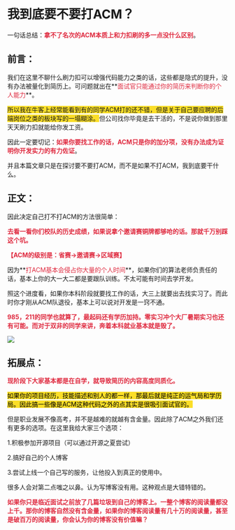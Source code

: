 # 我到底要不要打ACM？

一句话总结：**<font style="color:#DF2A3F;">拿不了名次的ACM本质上和力扣刷的多一点没什么区别</font>**。

## 前言：

我们在这里不聊什么刷力扣可以增强代码能力之类的话，这些都是隐式的提升，没有办法被量化到简历上。可问题就出在**<font style="color:#DF2A3F;">面试官只能通过你的简历来判断你的个人能力</font>**。

<font style="background-color:#FBDE28;">所以我在牛客上经常能看到有的同学ACM打的还不错，但是关于自己要应聘的后端岗位之类的板块写的一塌糊涂。</font>但公司找你毕竟是去干活的，不是说你做到那里天天刷力扣就能给你发工资。

因此一定要切记：**<font style="color:#DF2A3F;">如果你要找工作的话，ACM只是你的加分项，没有办法成为证明你开发实力的有力佐证</font>**。

并且本篇文章只是在探讨要不要打ACM，而不是如果不打ACM，我到底要干什么。

##  正文：

因此决定自己打不打ACM的方法很简单：

**<font style="color:#DF2A3F;">去看一看你们校队的历史成绩，如果说拿个邀请赛铜牌都够呛的话。那就千万别踩这个坑。</font>**

**<font style="color:#DF2A3F;"></font>**

**<font style="color:#DF2A3F;">【ACM的级别是：省赛->邀请赛->区域赛】</font>**

因为**<font style="color:#DF2A3F;">打ACM基本会侵占你大量的个人时间</font>**，如果你们的算法老师负责任的话，基本上你的大一大二都是要跟队训练。不太可能有时间去学开发。

照这个进度看，如果你本科阶段就要找工作的话，大三上就要出去找实习了。而此时你才刚从ACM队退役，基本上可以说对开发是一窍不通。

**<font style="color:#DF2A3F;">985，211的同学也就算了，最起码还有学历加持。零实习冲个大厂暑期实习也还有可能。而对于双非的同学来讲，奔着本科就业基本就是毁了。</font>**

**<font style="color:#DF2A3F;"></font>**

![](images/1739701911461-7b6ec009-9936-4402-b884-2e366ba8b06b.png)

##  拓展点：

**<font style="color:#DF2A3F;">现阶段下大家基本都是在自学，就导致简历的内容高度同质化。</font>**

**<font style="color:#DF2A3F;background-color:#FBDE28;"></font>**

<font style="color:#000000;background-color:#FBDE28;">如果你的项目经历，技能描述和别人的都一样，那最后就是纯正的运气局和学历局。因此搞一些像是ACM这种代码之外的点其实是很吸引面试官的。</font>

但是职业发展不像高考，并不是越难的就越有含金量。因此除了ACM之外我们还有更多的选项。在这里我给大家三个选项：

1.积极参加开源项目（可以通过开源之夏尝试）

2.搞好自己的个人博客

3.尝试上线一个自己写的服务，让他投入到真正的使用中。

很多人会对第二点嗤之以鼻。认为写博客没有用。这种观点是大错特错的。

**<font style="color:#DF2A3F;">如果你只是临近面试之前放了几篇垃圾到自己的博客上。一整个博客的阅读量都没上千。那你的博客自然没有含金量，如果你的博客阅读量有几十万的阅读量，甚至是破百万的阅读量，你会认为你的博客没有价值嘛？</font>**
